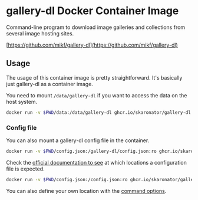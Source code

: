 # gallery-dl Docker Container Image

Command-line program to download image galleries and collections from several image hosting sites.

[https://github.com/mikf/gallery-dl](https://github.com/mikf/gallery-dl)

## Usage

The usage of this container image is pretty straightforward. It's basically just gallery-dl as a container image.

You need to mount `/data/gallery-dl` if you want to access the data on the host system.

```bash
docker run -v $PWD/data:/data/gallery-dl ghcr.io/skaronator/gallery-dl https://gfycat.com/admirablefearfulkangaroo-rick-astley
```

### Config file

You can also mount a gallery-dl config file in the container.

```bash
docker run -v $PWD/config.json:/gallery-dl/config.json:ro ghcr.io/skaronator/gallery-dl
```

Check the [official documentation to see](https://github.com/mikf/gallery-dl/#locations) at which locations a configuration file is expected.

```bash
docker run -v $PWD/config.json:/config.json:ro ghcr.io/skaronator/gallery-dl --config /config.json https://gfycat.com/admirablefearfulkangaroo-rick-astley
```

You can also define your own location with the [command options](https://github.com/mikf/gallery-dl/blob/master/docs/options.md#configuration-options).
